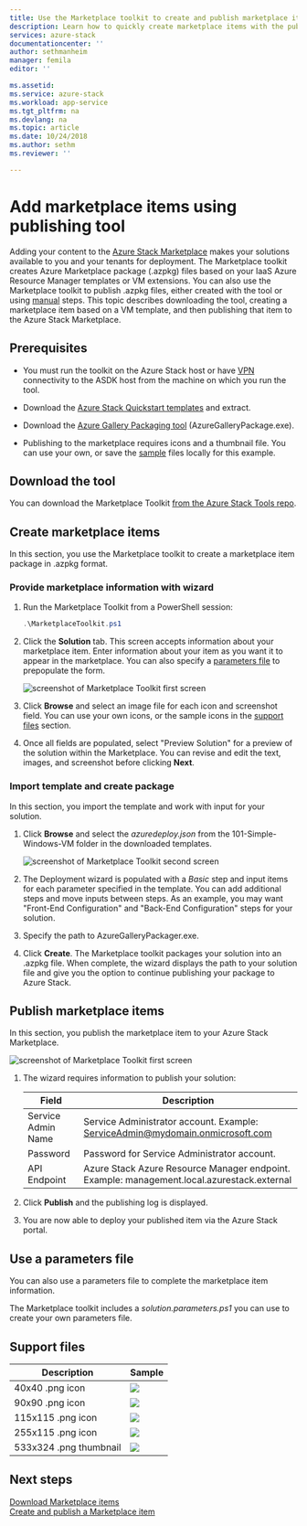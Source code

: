 ```yaml
---
title: Use the Marketplace toolkit to create and publish marketplace items | Microsoft Docs
description: Learn how to quickly create marketplace items with the publishing Toolkit
services: azure-stack
documentationcenter: ''
author: sethmanheim
manager: femila
editor: ''

ms.assetid: 
ms.service: azure-stack
ms.workload: app-service
ms.tgt_pltfrm: na
ms.devlang: na
ms.topic: article
ms.date: 10/24/2018
ms.author: sethm
ms.reviewer: ''

---
```


#  Add marketplace items using publishing tool

Adding your content to the [Azure Stack Marketplace](azure-stack-marketplace.md) makes your solutions available to you and your tenants for deployment. The Marketplace toolkit creates Azure Marketplace package (.azpkg) files based on your IaaS Azure Resource Manager templates or VM extensions. You can also use the Marketplace toolkit to publish .azpkg files, either created with the tool or using [manual](azure-stack-create-and-publish-marketplace-item.md) steps. This topic describes downloading the tool, creating a marketplace item based on a VM template, and then publishing that item to the Azure Stack Marketplace.     

## Prerequisites

 - You must run the toolkit on the Azure Stack host or have [VPN](./asdk/asdk-connect.md#connect-with-vpn) connectivity to the ASDK host from the machine on which you run the tool.

 - Download the [Azure Stack Quickstart templates](https://github.com/Azure/AzureStack-QuickStart-Templates/archive/master.zip) and extract.

 - Download the [Azure Gallery Packaging tool](https://aka.ms/azurestackmarketplaceitem) (AzureGalleryPackage.exe). 

 - Publishing to the marketplace requires icons and a thumbnail file. You can use your own, or save the [sample](azure-stack-marketplace-publisher.md#support-files) files locally for this example.

## Download the tool

You can download the Marketplace Toolkit [from the Azure Stack Tools repo](azure-stack-powershell-download.md).

##  Create marketplace items

In this section, you use the Marketplace toolkit to create a marketplace item package in .azpkg format.  

### Provide marketplace information with wizard

1. Run the Marketplace Toolkit from a PowerShell session:
   ```PowerShell
   .\MarketplaceToolkit.ps1
   ```

2. Click the **Solution** tab. This screen accepts information about your marketplace item. Enter information about your item as you want it to appear in the marketplace. You can also specify a [parameters file](azure-stack-marketplace-publisher.md#use-a-parameters-file) to prepopulate the form.  
    
    ![screenshot of Marketplace Toolkit first screen](./media/azure-stack-marketplace-publisher/image7.png)
3. Click **Browse** and select an image file for each icon and screenshot field. You can use your own icons, or the sample icons in the [support files](azure-stack-marketplace-publisher.md#support-files) section.
4. Once all fields are populated, select "Preview Solution" for a preview of the solution within the Marketplace. You can revise and edit the text, images, and screenshot before clicking **Next**.  

### Import template and create package

In this section, you import the template and work with input for your solution.

1.  Click **Browse** and select the *azuredeploy.json* from the 101-Simple-Windows-VM folder in the downloaded templates.

    ![screenshot of Marketplace Toolkit second screen](./media/azure-stack-marketplace-publisher/image8.png)
2.  The Deployment wizard is populated with a *Basic* step and input items for each parameter specified in the template. You can add additional steps and move inputs between steps. As an example, you may want "Front-End Configuration" and "Back-End Configuration" steps for your solution.
3.  Specify the path to AzureGalleryPackager.exe.  
4.  Click **Create**. The Marketplace toolkit packages your solution into an .azpkg file. When complete, the wizard displays the path to your solution file and give you the option to continue publishing your package to Azure Stack.

## Publish marketplace items

In this section, you publish the marketplace item to your Azure Stack Marketplace.

![screenshot of Marketplace Toolkit first screen](./media/azure-stack-marketplace-publisher/image9.png)

1.  The wizard requires information to publish your solution:
    
    |Field|Description|
    |-----|-----|
    | Service Admin Name | Service Administrator account.  Example: ServiceAdmin@mydomain.onmicrosoft.com |
    | Password | Password for Service Administrator account. |
    | API Endpoint | Azure Stack Azure Resource Manager endpoint. Example: management.local.azurestack.external |
2.  Click **Publish** and the publishing log is displayed.
3.  You are now able to deploy your published item via the Azure Stack portal.

## Use a parameters file

You can also use a parameters file to complete the marketplace item information.  

The Marketplace toolkit includes a *solution.parameters.ps1* you can use to create your own parameters file.

## Support files

| Description | Sample |
| ----- | ----- |
| 40x40 .png icon | ![](./media/azure-stack-marketplace-publisher/image1.png) |
| 90x90 .png icon | ![](./media/azure-stack-marketplace-publisher/image2.png) |
| 115x115 .png icon | ![](./media/azure-stack-marketplace-publisher/image3.png) |
| 255x115 .png icon | ![](./media/azure-stack-marketplace-publisher/image4.png) |
| 533x324 .png thumbnail | ![](./media/azure-stack-marketplace-publisher/image5.png) |

## Next steps

[Download Marketplace items](azure-stack-download-azure-marketplace-item.md)  
[Create and publish a Marketplace item](azure-stack-create-and-publish-marketplace-item.md)
